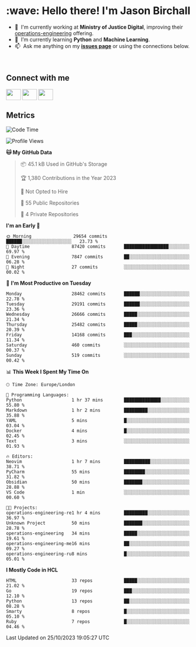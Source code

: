 <h1 align="left" id="jason-title">:wave: Hello there! I'm Jason Birchall</h1>

- :office: &nbsp;I'm currently working at **Ministry of Justice Digital**, improving their [operations-engineering](https://github.com/ministryofjustice/operations-engineering) offering.
- :seedling: &nbsp;I’m currently learning **Python** and **Machine Learning**.
- :mailbox: &nbsp;Ask me anything on my **[issues page]** or using the connections below.


<br>

<h2>Connect with me</h2>
<p>
<a href="https://twitter.com/jsonBirchall" target="blank"><img align="center" src="https://cdn.jsdelivr.net/npm/simple-icons@3.0.1/icons/twitter.svg" alt="" height="30" width="40" /></a>
<a href="https://keybase.io/json0" target="blank"><img align="center" src="https://cdn.jsdelivr.net/npm/simple-icons@3.0.1/icons/keybase.svg" alt="" height="30" width="40" /></a>
<a href="https://www.reddit.com/user/kakorate" target="blank"><img align="center" src="https://cdn.jsdelivr.net/npm/simple-icons@3.0.1/icons/reddit.svg" alt="" height="30" width="40" /></a>
</p>

<h2>Metrics</h2>

<!--START_SECTION:waka-->
![Code Time](http://img.shields.io/badge/Code%20Time-1%2C226%20hrs%2042%20mins-blue)

![Profile Views](http://img.shields.io/badge/Profile%20Views-0-blue)

**🐱 My GitHub Data** 

> 📦 45.1 kB Used in GitHub's Storage 
 > 
> 🏆 1,380 Contributions in the Year 2023
 > 
> 🚫 Not Opted to Hire
 > 
> 📜 55 Public Repositories 
 > 
> 🔑 4 Private Repositories 
 > 
**I'm an Early 🐤** 

```text
🌞 Morning                29654 commits       ██████░░░░░░░░░░░░░░░░░░░   23.73 % 
🌆 Daytime                87420 commits       █████████████████░░░░░░░░   69.97 % 
🌃 Evening                7847 commits        ██░░░░░░░░░░░░░░░░░░░░░░░   06.28 % 
🌙 Night                  27 commits          ░░░░░░░░░░░░░░░░░░░░░░░░░   00.02 % 
```
📅 **I'm Most Productive on Tuesday** 

```text
Monday                   28462 commits       ██████░░░░░░░░░░░░░░░░░░░   22.78 % 
Tuesday                  29191 commits       ██████░░░░░░░░░░░░░░░░░░░   23.36 % 
Wednesday                26666 commits       █████░░░░░░░░░░░░░░░░░░░░   21.34 % 
Thursday                 25482 commits       █████░░░░░░░░░░░░░░░░░░░░   20.39 % 
Friday                   14168 commits       ███░░░░░░░░░░░░░░░░░░░░░░   11.34 % 
Saturday                 460 commits         ░░░░░░░░░░░░░░░░░░░░░░░░░   00.37 % 
Sunday                   519 commits         ░░░░░░░░░░░░░░░░░░░░░░░░░   00.42 % 
```


📊 **This Week I Spent My Time On** 

```text
🕑︎ Time Zone: Europe/London

💬 Programming Languages: 
Python                   1 hr 37 mins        ██████████████░░░░░░░░░░░   55.80 % 
Markdown                 1 hr 2 mins         █████████░░░░░░░░░░░░░░░░   35.88 % 
YAML                     5 mins              █░░░░░░░░░░░░░░░░░░░░░░░░   03.04 % 
Docker                   4 mins              █░░░░░░░░░░░░░░░░░░░░░░░░   02.45 % 
Text                     3 mins              ░░░░░░░░░░░░░░░░░░░░░░░░░   01.93 % 

🔥 Editors: 
Neovim                   1 hr 7 mins         ██████████░░░░░░░░░░░░░░░   38.71 % 
PyCharm                  55 mins             ████████░░░░░░░░░░░░░░░░░   31.82 % 
Obsidian                 50 mins             ███████░░░░░░░░░░░░░░░░░░   28.88 % 
VS Code                  1 min               ░░░░░░░░░░░░░░░░░░░░░░░░░   00.60 % 

🐱‍💻 Projects: 
operations-engineering-re1 hr 4 mins         █████████░░░░░░░░░░░░░░░░   36.97 % 
Unknown Project          50 mins             ███████░░░░░░░░░░░░░░░░░░   28.78 % 
operations-engineering   34 mins             █████░░░░░░░░░░░░░░░░░░░░   19.61 % 
operations-engineering-me16 mins             ██░░░░░░░░░░░░░░░░░░░░░░░   09.27 % 
operations-engineering-ru8 mins              █░░░░░░░░░░░░░░░░░░░░░░░░   05.01 % 
```

**I Mostly Code in HCL** 

```text
HTML                     33 repos            █████░░░░░░░░░░░░░░░░░░░░   21.02 % 
Go                       19 repos            ███░░░░░░░░░░░░░░░░░░░░░░   12.10 % 
Python                   13 repos            ██░░░░░░░░░░░░░░░░░░░░░░░   08.28 % 
Smarty                   8 repos             █░░░░░░░░░░░░░░░░░░░░░░░░   05.10 % 
Ruby                     7 repos             █░░░░░░░░░░░░░░░░░░░░░░░░   04.46 % 
```




 Last Updated on 25/10/2023 19:05:27 UTC
<!--END_SECTION:waka-->

<!-- links -->

[issues page]: https://github.com/jasonBirchall/jasonBirchall/issues "jasonBirchall/issues"
